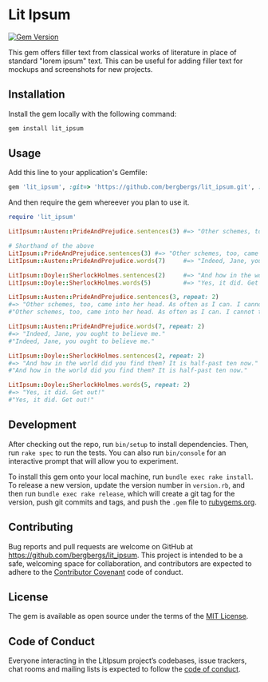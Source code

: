 # Lit Ipsum
[![Gem Version](https://badge.fury.io/rb/lit_ipsum.svg)](https://badge.fury.io/rb/lit_ipsum)

This gem offers filler text from classical works of literature in place of standard "lorem ipsum" text. This can be useful for adding filler text for mockups and screenshots for new projects.

## Installation

Install the gem locally with the following command:

```bash
gem install lit_ipsum
```

## Usage

Add this line to your application's Gemfile:

```ruby
gem 'lit_ipsum', :git=> 'https://github.com/bergbergs/lit_ipsum.git', :branch => 'master'
```

And then require the gem whereever you plan to use it.

```ruby
require 'lit_ipsum'

LitIpsum::Austen::PrideAndPrejudice.sentences(3) #=> "Other schemes, too, came into her head. As often as I can. I cannot think so very ill of Wickham."

# Shorthand of the above
LitIpsum::PrideAndPrejudice.sentences(3) #=> "Other schemes, too, came into her head. As often as I can. I cannot think so very ill of Wickham."
LitIpsum::Austen::PrideAndPrejudice.words(7)     #=> "Indeed, Jane, you ought to believe me."

LitIpsum::Doyle::SherlockHolmes.sentences(2)     #=> "And how in the world did you find them? It is half-past ten now."
LitIpsum::Doyle::SherlockHolmes.words(5)         #=> "Yes, it did. Get out!"

LitIpsum::Austen::PrideAndPrejudice.sentences(3, repeat: 2) 
#=> "Other schemes, too, came into her head. As often as I can. I cannot think so very ill of Wickham."
#"Other schemes, too, came into her head. As often as I can. I cannot think so very ill of Wickham."

LitIpsum::Austen::PrideAndPrejudice.words(7, repeat: 2)
#=> "Indeed, Jane, you ought to believe me."
#"Indeed, Jane, you ought to believe me."

LitIpsum::Doyle::SherlockHolmes.sentences(2, repeat: 2)
#=> "And how in the world did you find them? It is half-past ten now."
#"And how in the world did you find them? It is half-past ten now."

LitIpsum::Doyle::SherlockHolmes.words(5, repeat: 2)
#=> "Yes, it did. Get out!"
#"Yes, it did. Get out!"
```


## Development

After checking out the repo, run `bin/setup` to install dependencies. Then, run `rake spec` to run the tests. You can also run `bin/console` for an interactive prompt that will allow you to experiment.

To install this gem onto your local machine, run `bundle exec rake install`. To release a new version, update the version number in `version.rb`, and then run `bundle exec rake release`, which will create a git tag for the version, push git commits and tags, and push the `.gem` file to [rubygems.org](https://rubygems.org).

## Contributing

Bug reports and pull requests are welcome on GitHub at https://github.com/bergbergs/lit_ipsum. This project is intended to be a safe, welcoming space for collaboration, and contributors are expected to adhere to the [Contributor Covenant](http://contributor-covenant.org) code of conduct.

## License

The gem is available as open source under the terms of the [MIT License](https://opensource.org/licenses/MIT).

## Code of Conduct

Everyone interacting in the LitIpsum project’s codebases, issue trackers, chat rooms and mailing lists is expected to follow the [code of conduct](https://github.com/bergbergs/lit_ipsum/blob/master/CODE_OF_CONDUCT.md).

